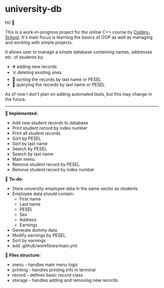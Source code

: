 # university-db

Hi! 👋

This is a work-in-progress project for the online C++ course by [Coders-School](coders.school).
It's main focus is learning the basics of OOP as well as managing and working with simple projects.

It allows user to manage a simple database containing names, addresses etc. of students by:
* ➕ adding new records 
* ☠️ deleting existing ones 
* 📨 sorting the records by last name or PESEL 
* 🔎 querying the records by last name or PESEL

As of now I don't plan on adding automated tests, but this may change in the future.

---

💚 **Implemented:** 
* Add new student records to database
* Print student record by index number
* Print all student records
* Sort by PESEL
* Sort by last name
* Search by PESEL
* Search by last name
* Main menu
* Remove student record by PESEL
* Remove student record by index number

🧡 **To-do:**
* Store university employee data in the same vector as students
* Employee data should contain:
  * First name
  * Last name
  * PESEL
  * Sex
  * Address
  * Earnings
* Generate dummy data
* Modify earnings by PESEL 
* Sort by earnings
* add .github/workflows/main.yml

📂 **Files structure:** 
* menu - handles main menu logic
* printing - handles printing info in terminal
* record - defines basic record class 
* storage - handles adding and removing new records 
